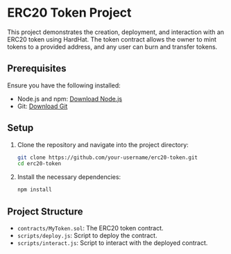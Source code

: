 # ERC20 Token Project

This project demonstrates the creation, deployment, and interaction with an ERC20 token using HardHat. The token contract allows the owner to mint tokens to a provided address, and any user can burn and transfer tokens.

## Prerequisites

Ensure you have the following installed:

- Node.js and npm: [Download Node.js](https://nodejs.org/)
- Git: [Download Git](https://git-scm.com/)

## Setup

1. Clone the repository and navigate into the project directory:

    ```bash
    git clone https://github.com/your-username/erc20-token.git
    cd erc20-token
    ```

2. Install the necessary dependencies:

    ```bash
    npm install
    ```

## Project Structure

- `contracts/MyToken.sol`: The ERC20 token contract.
- `scripts/deploy.js`: Script to deploy the contract.
- `scripts/interact.js`: Script to interact with the deployed contract.
